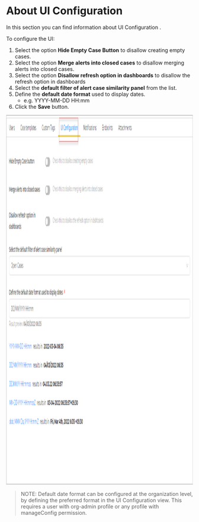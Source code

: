 # About UI Configuration

In this section you can find information about UI Configuration . 

To configure the UI:

1. Select the option **Hide Empty Case Button** to disallow creating empty cases.
1. Select the option **Merge alerts into closed cases** to disallow merging alerts into closed cases.
1. Select the option **Disallow refresh option in dashboards** to disallow the refresh option in dashboards
1. Select the **default filter of alert case similarity panel** from the list.
1. Define the **default date format** used to display dates.
    - e.g. YYYY-MM-DD HH:mm
1. Click the **Save** button. 

<img src="../../../../images/user-guides/organization/configure-organization/manage-ui-configuration/ui_configuration.png" alt="UI Configuration" width="1000" height="1000"/>


> NOTE:  Default date format can be configured at the organization level, by defining the preferred format in the UI Configuration view. This requires a user with org-admin profile or any profile with manageConfig permission.
